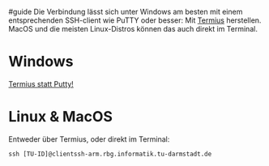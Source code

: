 #guide 
Die Verbindung lässt sich unter Windows am besten mit einem entsprechenden SSH-client wie PuTTY oder besser: Mit [Termius](Termius%20statt%20PuTTY!.md) herstellen.
MacOS und die meisten Linux-Distros können das auch direkt im Terminal.
# Windows
[Termius statt Putty!](Termius%20statt%20PuTTY!.md)
# Linux & MacOS
Entweder über Termius, oder direkt im Terminal:
```shell
ssh [TU-ID]@clientssh-arm.rbg.informatik.tu-darmstadt.de
```